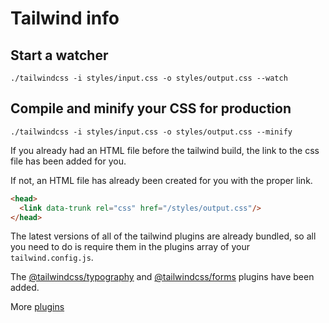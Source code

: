 # Tailwind info

## Start a watcher
`./tailwindcss -i styles/input.css -o styles/output.css --watch`

## Compile and minify your CSS for production
`./tailwindcss -i styles/input.css -o styles/output.css --minify`

If you already had an HTML file before the tailwind build, the link to the css file has been added for you. 

If not, an HTML file has already been created for you with the proper link.

```html
<head>
  <link data-trunk rel="css" href="/styles/output.css"/>
</head>
```

The latest versions of all of the tailwind plugins are already bundled, so all you need to do is require them in the plugins array of your `tailwind.config.js`.

The [@tailwindcss/typography](https://tailwindcss.com/docs/typography-plugin) and [@tailwindcss/forms](https://github.com/tailwindlabs/tailwindcss-forms) plugins have been added. 

More [plugins](https://tailwindcss.com/docs/plugins#official-plugins)


